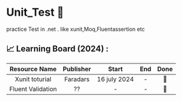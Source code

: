 # Unit_Test 🔬
practice Test in .net . like xunit,Moq,Fluentassertion etc
## 📈 Learning Board (2024) : 

| Resource Name             | Publisher                                                 | Start             | End                   | Done        | 
|    :---:          |     :---:                                                    |     :---:         |   :---:               |  :---:      | 
| Xunit toturial  | Faradars  | 16 july 2024        |     -          |    📅      | 
| Fluent Validation | ??  | -    |     -     |    📅      |- |

